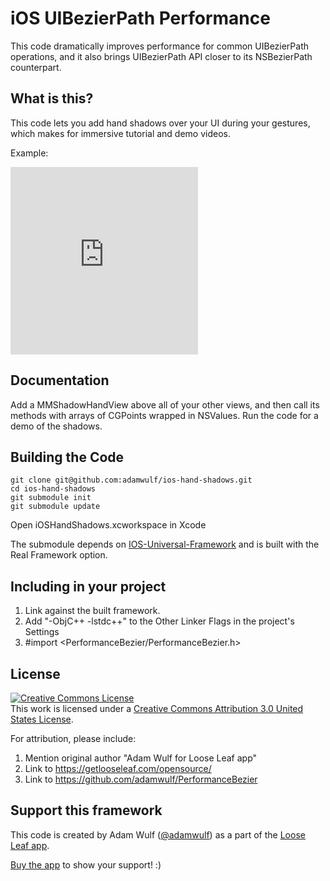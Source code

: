 iOS UIBezierPath Performance
=====

This code dramatically improves performance for common UIBezierPath operations, and it also
brings UIBezierPath API closer to its NSBezierPath counterpart.

## What is this?

This code lets you add hand shadows over your UI during your gestures, which makes
for immersive tutorial and demo videos.

Example:
<iframe src="https://vine.co/v/OI2zM3bEIJx/embed/simple" width="300" height="300" frameborder="0"></iframe>


## Documentation

Add a MMShadowHandView above all of your other views, and then call its methods
with arrays of CGPoints wrapped in NSValues. Run the code for a demo of the shadows.

## Building the Code

    git clone git@github.com:adamwulf/ios-hand-shadows.git
    cd ios-hand-shadows
    git submodule init
    git submodule update


Open iOSHandShadows.xcworkspace in Xcode

The submodule depends on [IOS-Universal-Framework](https://github.com/kstenerud/iOS-Universal-Framework)
and is built with the Real Framework option.

## Including in your project

1. Link against the built framework.
2. Add "-ObjC++ -lstdc++" to the Other Linker Flags in the project's Settings
3. #import <PerformanceBezier/PerformanceBezier.h>

## License

<a rel="license" href="http://creativecommons.org/licenses/by/3.0/us/"><img alt="Creative Commons License" style="border-width:0" src="https://i.creativecommons.org/l/by/3.0/us/88x31.png" /></a><br />This work is licensed under a <a rel="license" href="http://creativecommons.org/licenses/by/3.0/us/">Creative Commons Attribution 3.0 United States License</a>.

For attribution, please include:

1. Mention original author "Adam Wulf for Loose Leaf app"
2. Link to https://getlooseleaf.com/opensource/
3. Link to https://github.com/adamwulf/PerformanceBezier



## Support this framework

This code is created by Adam Wulf ([@adamwulf](https://twitter.com/adamwulf)) as a part of the [Loose Leaf app](https://getlooseleaf.com).

[Buy the app](https://itunes.apple.com/us/app/loose-leaf/id625659452?mt=8&uo=4&at=10lNUI&ct=github) to show your support! :)
